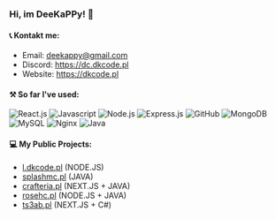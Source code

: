 ### Hi, im DeeKaPPy! 👋

#### 📞 Kontakt me:
- Email: deekappy@gmail.com
- Discord: https://dc.dkcode.pl
- Website: https://dkcode.pl

#### ⚒ So far I've used:
![React.js](https://img.shields.io/badge/-React.js-007494?style=flat&logo=react)
![Javascript](https://img.shields.io/badge/-Javascript-black?style=flat&logo=javascript)
![Node.js](https://img.shields.io/badge/-Node.js-black?style=flat&logo=Node.js)
![Express.js](https://img.shields.io/badge/-Express.js-black?style=flat&logo=Express)
![GitHub](https://img.shields.io/badge/-GitHub-181717?style=flat&logo=github)
![MongoDB](https://img.shields.io/badge/-MongoDB-black?style=flat&logo=mongodb)
![MySQL](https://img.shields.io/badge/-MySQL-black?style=flat&logo=mysql)
![Nginx](https://img.shields.io/badge/-Nginx-009136?style=flat&logo=nginx&logoColor=white)
![Java](https://img.shields.io/badge/-Java-e6322d?style=flat&logo=java)


#### 💻 My Public Projects:
- [l.dkcode.pl](https://l.dkcode.pl) (NODE.JS)
- [splashmc.pl](https://splashmc.pl) (JAVA)
- [crafteria.pl](https://crafteria.pl) (NEXT.JS + JAVA)
- [rosehc.pl](https://rosehc.pl) (NODE.JS + JAVA)
- [ts3ab.pl](https://my.ts3ab.pl) (NEXT.JS + C#)
